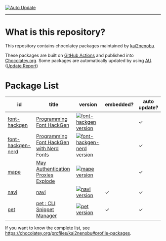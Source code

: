 [![Auto Update][auto_update_badge]][auto_update_actions]

[auto_update_badge]: https://github.com/kai2nenobu/chocolatey-packages/workflows/Auto%20Update/badge.svg
[auto_update_actions]: https://github.com/kai2nenobu/chocolatey-packages/actions?query=workflow%3A%22Auto+Update%22

----

# What is this repository?

This repository contains chocolatey packages maintained by [kai2nenobu](https://chocolatey.org/profiles/kai2nenobu).

These packages are built on [GitHub Actions](https://github.com/kai2nenobu/chocolatey-packages/actions) and published into [Chocolatey.org](https://chocolatey.org/).
Some packages are automatically updated by using [AU](https://github.com/majkinetor/au). ([Update Report](https://gist.github.com/kai2nenobu/bcca7b715c28d0fad4e2364eb5340438))

# Package List

| id                                | title                                                                        | version                                                                              | embedded? | auto update? |
|-----------------------------------|------------------------------------------------------------------------------|--------------------------------------------------------------------------------------|-----------|--------------|
| [font-hackgen](font-hackgen)      | [Programming Font HackGen](https://github.com/yuru7/HackGen)                 | [![font-hackgen version][font-hackgen_version]][font-hackgen_package]                |           | ✓            |
| [font-hackgen-nerd](font-hackgen) | [Programming Font HackGen with Nerd Fonts](https://github.com/yuru7/HackGen) | [![font-hackgen-nerd version][font-hackgen-nerd_version]][font-hackgen-nerd_package] |           | ✓            |
| [mape](mape)                      | [May Authentication Proxies Explode](https://github.com/ipponshimeji/MAPE)   | [![mape version][mape_version]][mape_package]                                        |           | ✓            |
| [navi](navi)                      | [navi](https://github.com/denisidoro/navi)                                   | [![navi version][navi_version]][navi_package]                                        | ✓         | ✓            |
| [pet](pet)                        | [pet : CLI Snippet Manager](https://github.com/knqyf263/pet)                 | [![pet version][pet_version]][pet_package]                                           | ✓         | ✓            |

[font-hackgen_version]: https://img.shields.io/chocolatey/v/font-hackgen.svg
[font-hackgen_package]: https://chocolatey.org/packages/font-hackgen
[font-hackgen-nerd_version]: https://img.shields.io/chocolatey/v/font-hackgen-nerd.svg
[font-hackgen-nerd_package]: https://chocolatey.org/packages/font-hackgen-nerd
[navi_version]: https://img.shields.io/chocolatey/v/navi.svg
[navi_package]: https://chocolatey.org/packages/navi
[mape_version]: https://img.shields.io/chocolatey/v/mape.svg
[mape_package]: https://chocolatey.org/packages/mape
[pet_version]: https://img.shields.io/chocolatey/v/pet.svg
[pet_package]: https://chocolatey.org/packages/pet

If you want to know the complete list, see <https://chocolatey.org/profiles/kai2nenobu#profile-packages>.

